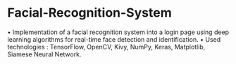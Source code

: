 # Facial-Recognition-System

• Implementation of a facial recognition system into a login page using deep learning algorithms for real-time face detection and identification.
• Used technologies : TensorFlow, OpenCV, Kivy, NumPy, Keras, Matplotlib, Siamese Neural Network.
